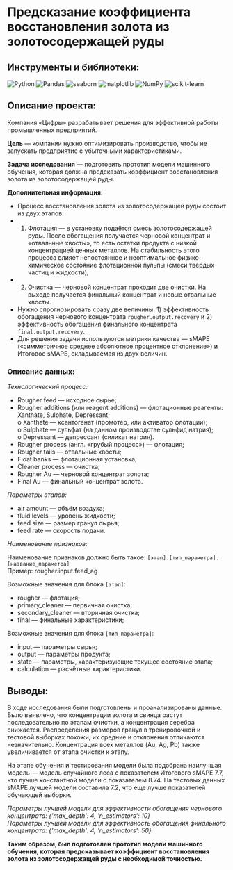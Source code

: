 # Предсказание коэффициента восстановления золота из золотосодержащей руды

## Инструменты и библиотеки:
![Python](https://img.shields.io/badge/-Python-white?style=flat&logo=python)
![Pandas](https://img.shields.io/badge/-Pandas-white?style=flat&logo=pandas&logoColor=130754)
![seaborn](https://img.shields.io/badge/-seaborn-white?style=flat&logo=seaborn)
![matplotlib](https://img.shields.io/badge/-matplotlib-white?style=flat&logo=matplotlib)
![NumPy](https://img.shields.io/badge/-NumPy-white?style=flat&logo=NumPy&logoColor=3366C5)
![scikit-learn](https://img.shields.io/badge/-scikit-white?style=flat&logo=scikit-learn)
## Описание проекта:
Компания «Цифры» разрабатывает решения для эффективной работы промышленных предприятий.

**Цель** — компании нужно оптимизировать производство, чтобы не запускать предприятие с убыточными характеристиками.

**Задача исследования** — подготовить прототип модели машинного обучения, которая должна предсказать коэффициент восстановления золота из золотосодержащей руды.

**Дополнительная информация:**  
* 	Процесс восстановления золота из золотосодержащей руды состоит из двух этапов: 
 * 1) Флотация — в установку подаётся смесь золотосодержащей руды. После обогащения получается черновой концентрат и «отвальные хвосты», то есть остатки продукта с низкой концентрацией ценных металлов. На стабильность этого процесса влияет непостоянное и неоптимальное физико-химическое состояние флотационной пульпы (смеси твёрдых частиц и жидкости);
 * 2) Очистка — черновой концентрат проходит две очистки. На выходе получается финальный концентрат и новые отвальные хвосты.
* Нужно спрогнозировать сразу две величины: 1) эффективность обогащения чернового концентрата `rougher.output.recovery` и 2) эффективность обогащения финального концентрата `final.output.recovery`.
* Для решения задачи используются метрики качества — sMAPE («симметричное среднее абсолютное процентное отклонение») и Итоговое sMAPE, складываемая из двух величин.
### Описание данных:
*Технологический процесс:*    
* Rougher feed — исходное сырье;    
* Rougher additions (или reagent additions) — флотационные реагенты: Xanthate, Sulphate, Depressant;    
o	Xanthate — ксантогенат (промотер, или активатор флотации);    
o	Sulphate — сульфат (на данном производстве сульфид натрия);    
o	Depressant — депрессант (силикат натрия).    
* Rougher process (англ. «грубый процесс») — флотация;    
* Rougher tails — отвальные хвосты;    
* Float banks — флотационная установка;    
* Cleaner process — очистка;    
* Rougher Au — черновой концентрат золота;    
* Final Au — финальный концентрат золота.       

*Параметры этапов:*    
* air amount — объём воздуха;    
* fluid levels — уровень жидкости;    
* feed size — размер гранул сырья;    
* feed rate — скорость подачи.

*Наименование признаков:*    

Наименование признаков должно быть такое: `[этап].[тип_параметра].[название_параметра]`    
Пример: rougher.input.feed_ag    

Возможные значения для блока `[этап]`:        
* rougher — флотация;    
* primary_cleaner — первичная очистка;    
* secondary_cleaner — вторичная очистка;    
* final — финальные характеристики;    

Возможные значения для блока `[тип_параметра]`:    
* input — параметры сырья;
* output — параметры продукта;
* state — параметры, характеризующие текущее состояние этапа;
* calculation — расчётные характеристики.

## Выводы:
В ходе исследования были подготовлены и проанализированы данные. Было выявлено, что концентрации золота и свинца растут последовательно по этапам очистки, а концентрация серебра снижается. Распределения размеров гранул в тренировочной и тестовой выборках похожи, их средние и отклонения отличаются незначительно. Концентрация всех металлов (Au, Ag, Pb) также увеличивается от этапа очистки к этапу.

На этапе обучения и тестирования модели была подобрана наилучшая модель — модель случайного леса с показателем Итогового sMAPE 7.7, что лучше константной модели с показателем  8.74. На тестовых данных sMAPE лучшей модели составила 7.2, что еще лучше показателей обучающей выборки.

*Параметры лучшей модели для эффективности обогащения чернового концентрата: {'max_depth': 4, 'n_estimators': 10}    
Параметры лучшей модели для эффективность обогащения финального концентрата: {'max_depth': 4, 'n_estimators': 50}*

**Таким образом, был подготовлен прототип модели машинного обучения, которая предсказывает коэффициент восстановления золота из золотосодержащей руды с необходимой точностью.**
